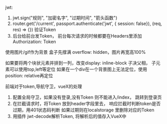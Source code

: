 jwt: 
1. jwt.sign("规则", "加密名字", "过期时间", "箭头函数")
2. router.get('/current', passport.authenticate('jwt', { session: false}), (req, res) => {})  验证Token
3. 后台给前台发Token， 前台每次请求的时候都要在Headers里添加Authorization: Token

使用图片/gif作为背景 盒子先撑满 overflow: hidden，图片再宽高100%

如果要将两个块状元素并排到一列，改变display: inline-block
子决父相， 子元素可以使用top,left等定位
如果在一个div在一个背景图上无法定位，使用 position: relative再定位

前端对于token,导航守卫，vueX的处理
1. 配置全局守卫，如果没有登录,没有Token 则不能进入/index， 跳转到登录页
2. 在拦截请求时，将Token 放到header字段里去， 
   响应拦截时判断token是否过期，用401状态码判断
   如果过期则在localstorage 里删除对应的Token
3. 用插件 jwt-decode解析Token, 将解析后的值存入VueX中